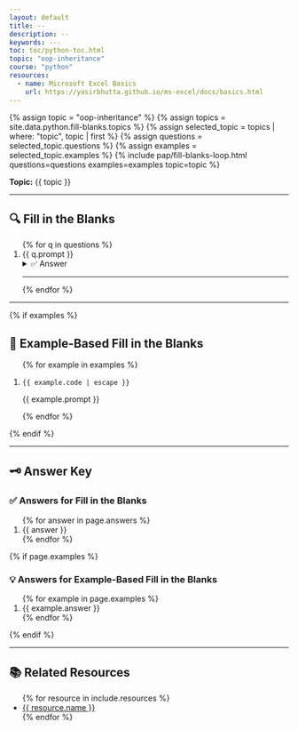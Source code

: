 ```yaml
---
layout: default
title: --
description: --
keywords: ---
toc: toc/python-toc.html
topic: "oop-inheritance"
course: "python"
resources:
  - name: Microsoft Excel Basics
    url: https://yasirbhutta.github.io/ms-excel/docs/basics.html
---
```


{% assign topic = "oop-inheritance" %}
{% assign topics = site.data.python.fill-blanks.topics %}
{% assign selected_topic = topics | where: "topic", topic | first %}
{% assign questions = selected_topic.questions %}
{% assign examples = selected_topic.examples %}
{% include pap/fill-blanks-loop.html questions=questions examples=examples topic=topic %}

<p><strong>Topic:</strong> {{ topic }}</p>

<hr />

<h2>🔍 Fill in the Blanks</h2>
<ol>
  {% for q in questions %}
    <li>{{ q.prompt }}</li>
    <details>
        <summary>✅ Answer</summary>
        <p><strong>{{ q.answer }}</strong></p>
        {% if q.explanation %}
          <p><em>{{ q.explanation }}</em></p>
        {% endif %}
      </details>
      <hr>
  {% endfor %}
</ol>

<hr />

{% if examples %}
<h2>🧠 Example-Based Fill in the Blanks</h2>
<ol>
  {% for example in examples %}
    <li>
      <pre><code>{{ example.code | escape }}</code></pre>
      <p>{{ example.prompt }}</p>
      <!-- <p><strong>Answer:</strong> <code>{{ example.answer }}</code></p> -->
    </li>
  {% endfor %}
</ol>
{% endif %}
<hr />

<h2>🗝️ Answer Key</h2>

<h3>✅ Answers for Fill in the Blanks</h3>
<ol>
  {% for answer in page.answers %}
    <li>{{ answer }}</li>
  {% endfor %}
</ol>

{% if page.examples %}
<h3>💡 Answers for Example-Based Fill in the Blanks</h3>
<ol>
  {% for example in page.examples %}
    <li>{{ example.answer }}</li>
  {% endfor %}
</ol>
{% endif %}
<hr />

<h2>📚 Related Resources</h2>
<ul>
  {% for resource in include.resources %}
    <li><a href="{{ resource.url }}">{{ resource.name }}</a></li>
  {% endfor %}
</ul>


